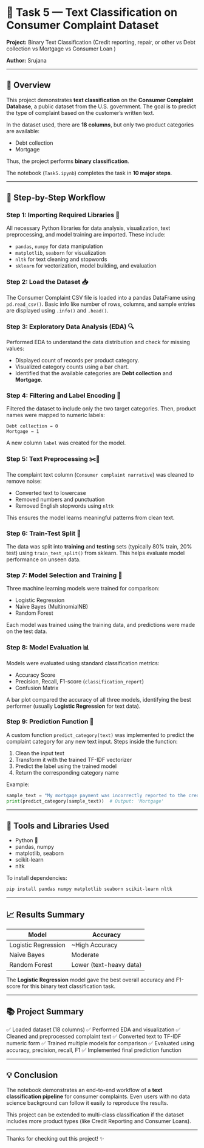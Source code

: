 # 📄 Task 5 — Text Classification on Consumer Complaint Dataset

**Project:** Binary Text Classification (Credit reporting, repair, or 
other vs Debt collection vs Mortgage vs Consumer Loan  )

**Author:** Srujana

---

## 📘 Overview

This project demonstrates **text classification** on the **Consumer Complaint Database**, a public dataset from the U.S. government. The goal is to predict the type of complaint based on the customer’s written text.

In the dataset used, there are **18 columns**, but only two product categories are available:

* Debt collection
* Mortgage

Thus, the project performs **binary classification**.

The notebook (`Task5.ipynb`) completes the task in **10 major steps**.

---

## 🚀 Step-by-Step Workflow

### **Step 1: Importing Required Libraries** 🧩

All necessary Python libraries for data analysis, visualization, text preprocessing, and model training are imported. These include:

* `pandas`, `numpy` for data manipulation
* `matplotlib`, `seaborn` for visualization
* `nltk` for text cleaning and stopwords
* `sklearn` for vectorization, model building, and evaluation

### **Step 2: Load the Dataset** 📥

The Consumer Complaint CSV file is loaded into a pandas DataFrame using `pd.read_csv()`. Basic info like number of rows, columns, and sample entries are displayed using `.info()` and `.head()`.

### **Step 3: Exploratory Data Analysis (EDA)** 🔍

Performed EDA to understand the data distribution and check for missing values:

* Displayed count of records per product category.
* Visualized category counts using a bar chart.
* Identified that the available categories are **Debt collection** and **Mortgage**.

### **Step 4: Filtering and Label Encoding** 🎯

Filtered the dataset to include only the two target categories. Then, product names were mapped to numeric labels:

```
Debt collection → 0
Mortgage → 1
```

A new column `label` was created for the model.

### **Step 5: Text Preprocessing** ✂️🧹

The complaint text column (`Consumer complaint narrative`) was cleaned to remove noise:

* Converted text to lowercase
* Removed numbers and punctuation
* Removed English stopwords using `nltk`

This ensures the model learns meaningful patterns from clean text.



### **Step 6: Train-Test Split** 🧪

The data was split into **training** and **testing** sets (typically 80% train, 20% test) using `train_test_split()` from sklearn.
This helps evaluate model performance on unseen data.

### **Step 7: Model Selection and Training** 🤖

Three machine learning models were trained for comparison:

* Logistic Regression
* Naive Bayes (MultinomialNB)
* Random Forest

Each model was trained using the training data, and predictions were made on the test data.

### **Step 8: Model Evaluation** 📊

Models were evaluated using standard classification metrics:

* Accuracy Score
* Precision, Recall, F1-score (`classification_report`)
* Confusion Matrix

A bar plot compared the accuracy of all three models, identifying the best performer (usually **Logistic Regression** for text data).

### **Step 9: Prediction Function** 🔮

A custom function `predict_category(text)` was implemented to predict the complaint category for any new text input.
Steps inside the function:

1. Clean the input text
2. Transform it with the trained TF-IDF vectorizer
3. Predict the label using the trained model
4. Return the corresponding category name

Example:

```python
sample_text = "My mortgage payment was incorrectly reported to the credit bureau."
print(predict_category(sample_text))  # Output: 'Mortgage'
```

---

## 🧰 Tools and Libraries Used

* Python 🐍
* pandas, numpy
* matplotlib, seaborn
* scikit-learn
* nltk

To install dependencies:

```bash
pip install pandas numpy matplotlib seaborn scikit-learn nltk
```

---

## 📈 Results Summary

| Model               | Accuracy                |
| ------------------- | ----------------------- |
| Logistic Regression | ~High Accuracy          |
| Naive Bayes         | Moderate                |
| Random Forest       | Lower (text-heavy data) |

The **Logistic Regression** model gave the best overall accuracy and F1-score for this binary text classification task.

---

## 📚 Project Summary

✅ Loaded dataset (18 columns)
✅ Performed EDA and visualization
✅ Cleaned and preprocessed complaint text
✅ Converted text to TF-IDF numeric form
✅ Trained multiple models for comparison
✅ Evaluated using accuracy, precision, recall, F1
✅ Implemented final prediction function

---

## 💡 Conclusion

The notebook demonstrates an end-to-end workflow of a **text classification pipeline** for consumer complaints. Even users with no data science background can follow it easily to reproduce the results.

This project can be extended to multi-class classification if the dataset includes more product types (like Credit Reporting and Consumer Loans).

---

Thanks for checking out this project! ✨
